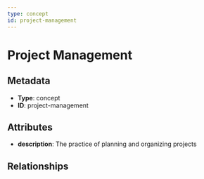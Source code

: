 ```yaml
---
type: concept
id: project-management
---
```


# Project Management

## Metadata

- **Type**: concept
- **ID**: project-management

## Attributes

- **description**: The practice of planning and organizing projects

## Relationships

